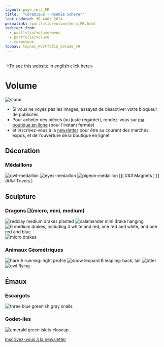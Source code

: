 ```yaml
---
layout: page_cera_FR
title:  "Céramique - Noémie Scherer"
last_updated: 30 Août 2024
permalink: /portfolio/volume/menu_FR.html
redirect_from:
  - portfolio/volume/menu
  - portfolio/volume
  - ceramique
topnav: topnav_Portfolio_Volume_FR
---
```

\
[->To see this website in english click here<-](/ceramics)

# Volume
![stand](https://i.postimg.cc/dtqbJzsm/IMG-0414-clean.jpg)

- Si vous ne voyez pas les images, essayez de désactiver votre bloqueur de publicités  
- Pour acheter des pièces (ou juste regarder), rendez-vous sur [ma boutique en ligne](https://nolanfa-shop.fourthwall.com/) (pour l'instant fermée)
- et inscrivez-vous à la [newsletter](https://forms.gle/sVFdmqG9m2JGmU4HA) pour être au courant des marchés, expos, et de l'ouverture de la boutique en ligne!

## Décoration
### Médaillons
![owl-medaillon](https://i.postimg.cc/9fFq2WPT/P1000458.jpg)
![eyes-medaillon](https://i.postimg.cc/Z44tPy8B/P1000472.jpg)
![pigeon-medaillon](https://i.postimg.cc/W1Vk9mh5/P1000466.jpg)
[]( ### Magnets [](30€))
[](### Trivets [](50€))

## Sculpture
### Dragons [](micro, mini, medium)
![redclay medium drakes planted](https://i.postimg.cc/pVg8jMxb/IMG-0202-done-int5.jpg)
![salamander mini drake hanging](https://i.postimg.cc/SRzS4Ptc/IMG-0184-jpg-pt.jpg)
![6 medium drakes, including 4 white and red, one red and white, and one red and blue](https://i.postimg.cc/d0qVC4LK/DEFAULTIMG-0483-wm3b7e62ef-0396-45ee-8dad-c11fc6963085.jpg)
![micro drakes](https://i.postimg.cc/wM3tmF4B/DEFAULT-AVA2856-wm67093b6c-1d72-4dbf-b048-685838c82b0d.jpg)
### Animaux Géométriques
![hare A running: right profile](https://i.postimg.cc/5tFnwqGn/DEFAULT-AVA2679-0-jpg-wm10d11fe6-926e-4b21-a440-0da5d470a864.jpg)
![snow leopard B leaping: back, tail](https://i.postimg.cc/28wJ6GRW/DEFAULT-AVA2605-0-jpg-wm650212d3-0f65-4048-8638-bb2167cc7a44.jpg)
![otter](https://i.postimg.cc/dVCy6Hsk/DEFAULT-AVA2835-0-jpg-wm843c0d9f-86c9-44d7-89cf-90dd562d27a2.jpg)
![owl flying](https://i.postimg.cc/Zq9Dwh9P/DEFAULT-AVA2624-0-jpg-wme07b6fe0-d7c8-4aad-95e4-245be142ccd9.jpg)

## Émaux
### Escargots
![three blue greenish gray snails](https://i.postimg.cc/QN1tDtyr/DEFAULTIMG-0581-wmaad53a9d-f419-4511-9173-8d0430f727b7.jpg)
### Godet-iles
![emerald green islets closeup](https://i.postimg.cc/j24t7Dpw/DEFAULTIMG-0622-wm71a16846-a7b5-4ebe-a9c3-a71bfde798cb.jpg)



[Inscrivez-vous à la newsletter](https://forms.gle/sVFdmqG9m2JGmU4HA)
